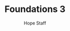 ---
image: /assets/img/kl/kl_foundations_3.png
title: Foundations 3
number: 3
categories:
  - Meditations
  - Foundations
author: Hope Staff
notes: Foundations 3
embed: >-
  <iframe style="border-radius:12px" src="https://open.spotify.com/embed/episode/2UBRYuQYe0Brvrls4RXcHs?utm_source=generator" width="100%" height="352" frameBorder="0" allowfullscreen="" allow="autoplay; clipboard-write; encrypted-media; fullscreen; picture-in-picture" loading="lazy"></iframe>
transcript: >-
  SOME LINES OF TEXT START HERE
---